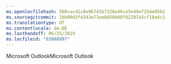 ```yaml
---
ms.openlocfilehash: 598cacd1c8e96741b7320a46ce3e49e72b4e05b2
ms.sourcegitcommit: 1bb00d2f4343e73ae8d58668f02297a3cf10a4c1
ms.translationtype: HT
ms.contentlocale: de-DE
ms.lasthandoff: 06/15/2019
ms.locfileid: "63868997"
---
```

<span data-ttu-id="4a0e6-101">Microsoft Outlook</span><span class="sxs-lookup"><span data-stu-id="4a0e6-101">Microsoft Outlook</span></span>